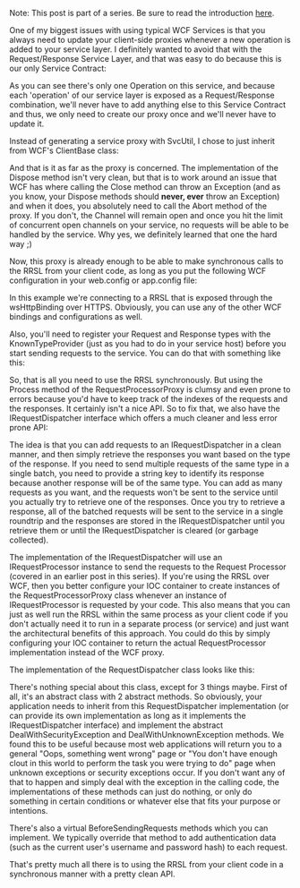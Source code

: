 Note: This post is part of a series. Be sure to read the introduction <a href="/blog/2009/11/requestresponse-service-layer-series/">here</a>.

One of my biggest issues with using typical WCF Services is that you always need to update your client-side proxies whenever a new operation is added to your service layer.  I definitely wanted to avoid that with the Request/Response Service Layer, and that was easy to do because this is our only Service Contract:

<script src="https://gist.github.com/3685524.js?file=s1.cs"></script>

As you can see there's only one Operation on this service, and because each 'operation' of our service layer is exposed as a Request/Response combination, we'll never have to add anything else to this Service Contract and thus, we only need to create our proxy once and we'll never have to update it.

Instead of generating a service proxy with SvcUtil, I chose to just inherit from WCF's ClientBase class:

<script src="https://gist.github.com/3685524.js?file=s2.cs"></script>

And that is it as far as the proxy is concerned.  The implementation of the Dispose method isn't very clean, but that is to work around an issue that WCF has where calling the Close method can throw an Exception (and as you know, your Dispose methods should <strong>never, ever</strong> throw an Exception) and when it does, you absolutely need to call the Abort method of the proxy.  If you don't, the Channel will remain open and once you hit the limit of concurrent open channels on your service, no requests will be able to be handled by the service.  Why yes, we definitely learned that one the hard way ;)

Now, this proxy is already enough to be able to make synchronous calls to the RRSL from your client code, as long as you put the following WCF configuration in your web.config or app.config file:

<script src="https://gist.github.com/3685524.js?file=s3.xml"></script>

In this example we're connecting to a RRSL that is exposed through the wsHttpBinding over HTTPS.  Obviously, you can use any of the other WCF bindings and configurations as well.  

Also, you'll need to register your Request and Response types with the KnownTypeProvider (just as you had to do in your service host) before you start sending requests to the service.  You can do that with something like this:

<script src="https://gist.github.com/3685524.js?file=s4.cs"></script>

So, that is all you need to use the RRSL synchronously.  But using the Process method of the RequestProcessorProxy is clumsy and even prone to errors because you'd have to keep track of the indexes of the requests and the responses.  It certainly isn't a nice API.  So to fix that, we also have the IRequestDispatcher interface which offers a much cleaner and less error prone API:

<script src="https://gist.github.com/3685524.js?file=s5.cs"></script>

The idea is that you can add requests to an IRequestDispatcher in a clean manner, and then simply retrieve the responses you want based on the type of the response.  If you need to send multiple requests of the same type in a single batch, you need to provide a string key to identify its response because another response will be of the same type.  You can add as many requests as you want, and the requests won't be sent to the service until you actually try to retrieve one of the responses.  Once you try to retrieve a response, all of the batched requests will be sent to the service in a single roundtrip and the responses are stored in the IRequestDispatcher until you retrieve them or until the IRequestDispatcher is cleared (or garbage collected).  

The implementation of the IRequestDispatcher will use an IRequestProcessor instance to send the requests to the Request Processor (covered in an earlier post in this series).  If you're using the RRSL over WCF, then you better configure your IOC container to create instances of the RequestProcessorProxy class whenever an instance of IRequestProcessor is requested by your code.  This also means that you can just as well run the RRSL within the same process as your client code if you don't actually need it to run in a separate process (or service) and just want the architectural benefits of this approach.  You could do this by simply configuring your IOC container to return the actual RequestProcessor implementation instead of the WCF proxy. 

The implementation of the RequestDispatcher class looks like this:

<script src="https://gist.github.com/3685524.js?file=s6.cs"></script>

There's nothing special about this class, except for 3 things maybe.  First of all, it's an abstract class with 2 abstract methods.  So obviously, your application needs to inherit from this RequestDispatcher implementation (or can provide its own implementation as long as it implements the IRequestDispatcher interface) and implement the abstract DealWithSecurityException and DealWithUnknownException methods.  We found this to be useful because most web applications will return you to a general "Oops, something went wrong" page or "You don't have enough clout in this world to perform the task you were trying to do" page when unknown exceptions or security exceptions occur.   If you don't want any of that to happen and simply deal with the exception in the calling code, the implementations of these methods can just do nothing, or only do something in certain conditions or whatever else that fits your purpose or intentions.

There's also a virtual BeforeSendingRequests methods which you can implement.  We typically override that method to add authentication data (such as the current user's username and password hash) to each request.

That's pretty much all there is to using the RRSL from your client code in a synchronous manner with a pretty clean API.